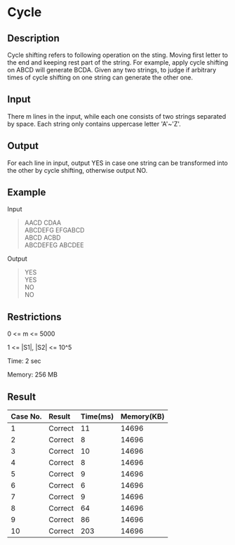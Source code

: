 # **Cycle**

## **Description**

Cycle shifting refers to following operation on the sting. Moving first letter to the end and keeping rest part of the string. For example, apply cycle shifting on ABCD will generate BCDA. Given any two strings, to judge if arbitrary times of cycle shifting on one string can generate the other one. 

## **Input**

There m lines in the input, while each one consists of two strings separated by space. Each string only contains uppercase letter 'A'~'Z'. 

## **Output**

For each line in input, output YES in case one string can be transformed into the other by cycle shifting, otherwise output NO.

## **Example**

Input

>AACD CDAA<br>
>ABCDEFG EFGABCD<br>
>ABCD ACBD<br>
>ABCDEFEG ABCDEE<br>

Output

>YES<br>
>YES<br>
>NO<br>
>NO<br>


## **Restrictions**

0 <= m <= 5000

1 <= |S1|, |S2| <= 10^5

Time: 2 sec

Memory: 256 MB

## **Result**

|Case No.	|Result|	Time(ms)|	Memory(KB)|
|:---|:-----|:----|:----|
|1|	Correct|	11|	14696|
|2|	Correct|	8|	14696|
|3|	Correct|	10|	14696|
|4|	Correct|	8|	14696|
|5|	Correct|	9|	14696|
|6|	Correct|	6|	14696|
|7|	Correct|	9|	14696|
|8|	Correct|	64|	14696|
|9|	Correct|	86|	14696|
|10|	Correct|	203|	14696|

